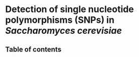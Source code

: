 # Detection of single nucleotide polymorphisms (SNPs) in _Saccharomyces cerevisiae_ 


## Table of contents

